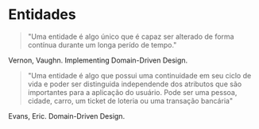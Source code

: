 # Entidades 

> "Uma entidade é algo único que é capaz ser alterado de forma contínua durante um longa perído de tempo."

Vernon, Vaughn. Implementing Domain-Driven Design.

> "Uma entidade é algo que possui uma continuidade em seu ciclo de vida e poder ser distinguida independende dos atributos que são importantes para a aplicação do usuário. Pode ser uma pessoa, cidade, carro, um ticket de loteria ou uma transação bancária"

Evans, Eric. Domain-Driven Design.